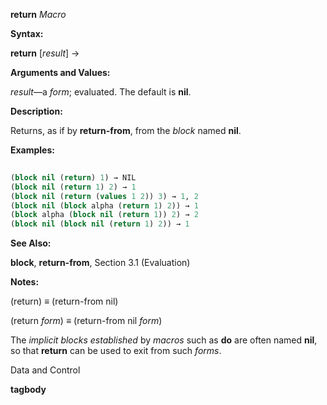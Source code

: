 **return** *Macro* 



**Syntax:** 



**return** [*result*] → 



**Arguments and Values:** 



*result*—a *form*; evaluated. The default is **nil**. 



**Description:** 



Returns, as if by **return-from**, from the *block* named **nil**. 



**Examples:**
```lisp
 
(block nil (return) 1) → NIL 
(block nil (return 1) 2) → 1 
(block nil (return (values 1 2)) 3) → 1, 2 
(block nil (block alpha (return 1) 2)) → 1 
(block alpha (block nil (return 1)) 2) → 2 
(block nil (block nil (return 1) 2)) → 1 

```
**See Also:** 



**block**, **return-from**, Section 3.1 (Evaluation) 



**Notes:** 



(return) *≡* (return-from nil) 



(return *form*) *≡* (return-from nil *form*) 



The *implicit blocks established* by *macros* such as **do** are often named **nil**, so that **return** can be used to exit from such *forms*. 



Data and Control 











**tagbody** 



